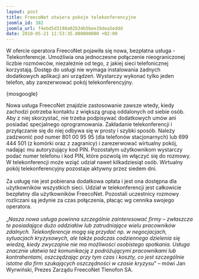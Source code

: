 ```yaml
---
layout: post
title: FreecoNet otwiera pokoje telekonferencyjne
joomla_id: 382
joomla_url: f4ebd5d3198a02b34b5bee19dea5eddd
date: 2010-05-21 11:53:35.000000000 +02:00
---
```

W ofercie operatora FreecoNet pojawiła się nowa, bezpłatna usługa - Telekonferencje. Umożliwia ona jednoczesne połączenie nieograniczonej liczbie rozm&oacute;wc&oacute;w, niezależnie od tego, z jakiej sieci telefonicznej korzystają. Dostęp do usługi nie wymaga instalowania żadnych dodatkowych aplikacji ani urządzeń. Wystarczy wykonać tylko jeden telefon, aby zarezerwować pok&oacute;j telekonferencyjny.<p>{mosgoogle}</p><p>Nowa usługa FreecoNet znajdzie zastosowanie zawsze wtedy, kiedy zachodzi potrzeba kontaktu z większą grupą oddalonych od siebie os&oacute;b. Aby z niej skorzystać, nie trzeba podpisywać dodatkowych um&oacute;w ani posiadać specjalnego oprogramowania. Zakładanie telekonferencji i przyłączanie się do niej odbywa się w prosty i szybki spos&oacute;b. Należy zadzwonić pod numer 801 00 95 95 (dla telefon&oacute;w stacjonarnych) lub 699 444 501 (z kom&oacute;rki oraz z zagranicy) i zarezerwować wirtualny pok&oacute;j, nadając mu autoryzujący kod PIN. Pozostałym użytkownikom wystarczy podać numer telefonu i kod PIN, kt&oacute;re pozwolą im włączyć się do rozmowy. W telekonferencji może wziąć udział nawet kilkadziesiąt os&oacute;b. Wirtualny pok&oacute;j telekonferencyjny pozostaje aktywny przez siedem dni. <br /><br />Za usługę nie jest pobierana dodatkowa opłata i jest ona dostępna dla użytkownik&oacute;w wszystkich sieci. Udział w telekonferencji jest całkowicie bezpłatny dla użytkownik&oacute;w FreecoNet. Pozostali uczestnicy rozmowy rozliczani są jedynie za czas połączenia, płacąc wg cennika swojego operatora.<br /><br />&bdquo;<em>Nasza nowa usługa powinna szczeg&oacute;lnie zainteresować firmy &ndash; zwłaszcza te posiadające dużo oddział&oacute;w lub zatrudniające wielu pracownik&oacute;w zdalnych. Telekonferencje mogą się przydać np. w negocjacjach, sytuacjach kryzysowych, ale także podczas codziennego dzielenia się wiedzą, kiedy zwyczajnie nie ma możliwości osobistego spotkania. Usługa znacznie ułatwia też komunikację z podr&oacute;żującymi pracownikami lub kontrahentami, oszczędzając przy tym czas i koszty, co jest szczeg&oacute;lnie istotne dla firm szukających oszczędności w czasie kryzysu</em>&rdquo; &ndash; m&oacute;wi Jan Wyrwiński, Prezes Zarządu FreecoNet Tlenofon SA. </p>
